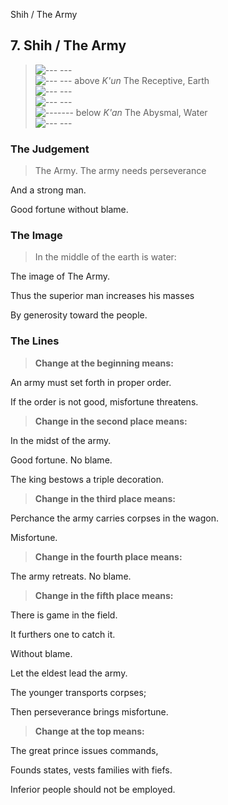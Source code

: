 Shih / The Army
## 7. Shih / The Army
> ![--- ---](../images/yinU.gif)   
> ![--- ---](../images/yinU.gif) above _K'un_ The Receptive, Earth  
> ![--- ---](../images/yinU.gif)   
> ![--- ---](../images/yinU.gif)   
> ![-------](../images/yangU.gif) below _K'an_ The Abysmal, Water  
> ![--- ---](../images/yinU.gif)
### The Judgement
> The Army. The army needs perseverance  
> 
 And a strong man.  
> 
 Good fortune without blame.
### The Image
> In the middle of the earth is water:  
> 
 The image of The Army.  
> 
 Thus the superior man increases his masses  
> 
 By generosity toward the people.
### The Lines

 > **Change at the beginning means:**  
> 
 An army must set forth in proper order.  
> 
 If the order is not good, misfortune threatens.
 > **Change in the second place means:**  
> 
 In the midst of the army.  
> 
 Good fortune. No blame.  
> 
 The king bestows a triple decoration.
 > **Change in the third place means:**  
> 
 Perchance the army carries corpses in the wagon.  
> 
 Misfortune.
 > **Change in the fourth place means:**  
> 
 The army retreats. No blame.
 > **Change in the fifth place means:**  
> 
 There is game in the field.  
> 
 It furthers one to catch it.  
> 
 Without blame.  
> 
 Let the eldest lead the army.  
> 
 The younger transports corpses;  
> 
 Then perseverance brings misfortune.
 > **Change at the top means:**  
> 
 The great prince issues commands,  
> 
 Founds states, vests families with fiefs.  
> 
 Inferior people should not be employed.



